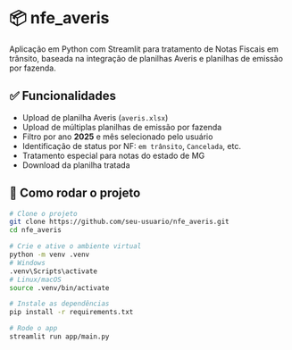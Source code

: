 # 📦 nfe_averis

Aplicação em Python com Streamlit para tratamento de Notas Fiscais em trânsito, baseada na integração de planilhas Averis e planilhas de emissão por fazenda.

## ✅ Funcionalidades

- Upload de planilha Averis (`averis.xlsx`)
- Upload de múltiplas planilhas de emissão por fazenda
- Filtro por ano **2025** e mês selecionado pelo usuário
- Identificação de status por NF: `em trânsito`, `Cancelada`, etc.
- Tratamento especial para notas do estado de MG
- Download da planilha tratada

## 🚀 Como rodar o projeto

```bash
# Clone o projeto
git clone https://github.com/seu-usuario/nfe_averis.git
cd nfe_averis

# Crie e ative o ambiente virtual
python -m venv .venv
# Windows
.venv\Scripts\activate
# Linux/macOS
source .venv/bin/activate

# Instale as dependências
pip install -r requirements.txt

# Rode o app
streamlit run app/main.py

